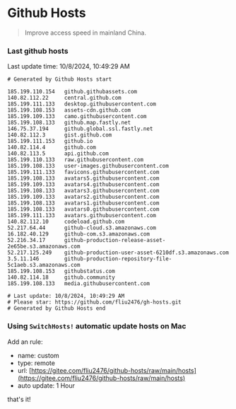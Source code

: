 # Github Hosts

> Improve access speed in mainland China.

### Last github hosts

Last update time: 10/8/2024, 10:49:29 AM

```base
# Generated by Github Hosts start 

185.199.110.154   github.githubassets.com
140.82.112.22     central.github.com
185.199.111.133   desktop.githubusercontent.com
185.199.108.153   assets-cdn.github.com
185.199.109.133   camo.githubusercontent.com
185.199.108.133   github.map.fastly.net
146.75.37.194     github.global.ssl.fastly.net
140.82.112.3      gist.github.com
185.199.111.153   github.io
140.82.114.4      github.com
140.82.113.5      api.github.com
185.199.110.133   raw.githubusercontent.com
185.199.108.133   user-images.githubusercontent.com
185.199.111.133   favicons.githubusercontent.com
185.199.108.133   avatars5.githubusercontent.com
185.199.109.133   avatars4.githubusercontent.com
185.199.108.133   avatars3.githubusercontent.com
185.199.109.133   avatars2.githubusercontent.com
185.199.108.133   avatars1.githubusercontent.com
185.199.108.133   avatars0.githubusercontent.com
185.199.111.133   avatars.githubusercontent.com
140.82.112.10     codeload.github.com
52.217.64.44      github-cloud.s3.amazonaws.com
16.182.40.129     github-com.s3.amazonaws.com
52.216.34.17      github-production-release-asset-2e65be.s3.amazonaws.com
52.217.125.249    github-production-user-asset-6210df.s3.amazonaws.com
3.5.11.146        github-production-repository-file-5c1aeb.s3.amazonaws.com
185.199.108.153   githubstatus.com
140.82.114.18     github.community
185.199.108.133   media.githubusercontent.com

# Last update: 10/8/2024, 10:49:29 AM
# Please star: https://github.com/fliu2476/gh-hosts.git
# Generated by Github Hosts end
```

### Using `SwitchHosts!` automatic update hosts on Mac
Add an rule:
- name: custom
- type: remote
- url: [https://gitee.com/fliu2476/github-hosts/raw/main/hosts](https://gitee.com/fliu2476/github-hosts/raw/main/hosts)
- auto update: 1 Hour

that's it!


